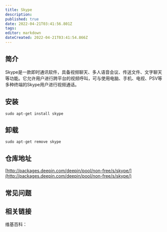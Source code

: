 ```yaml
---
title: Skype
description: 
published: true
date: 2022-04-21T03:41:56.801Z
tags: 
editor: markdown
dateCreated: 2022-04-21T03:41:54.866Z
---
```


## 简介

Skype是一款即时通讯软件，具备视频聊天、多人语音会议、传送文件、文字聊天等功能。它允许用户进行跨平台的视频呼叫，可与使用电脑、手机、电视、PSV等多种终端的Skype用户进行视频通话。

## 安装

`sudo apt-get install skype`

## 卸载

`sudo apt-get remove skype`

## 仓库地址

[http://packages.deepin.com/deepin/pool/non-free/s/skype/](http://packages.deepin.com/deepin/pool/non-free/s/skype/)


## 常见问题


## 相关链接

维基百科：